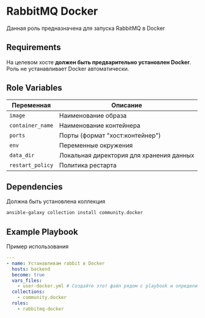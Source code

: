RabbitMQ Docker
=========

Данная роль предназначена для запуска RabbitMQ в Docker


Requirements
------------

На целевом хосте **должен быть предварительно установлен Docker**. Роль не устанавливает Docker автоматически.



Role Variables
--------------

| Переменная             | Описание             |
|------------------------|----------------------|
| `image`    | Наименование образа              |
| `container_name`  | Наименование контейнера   |
| `ports`    | Порты (формат "хост:контейнер")  |
| `env`      | Переменные окружения             |
| `data_dir` | Локальная директория для хранения данных |
| `restart_policy` | Политика рестарта          |

Dependencies
------------

Должна быть установлена коллекция
```bash
ansible-galaxy collection install community.docker
```

Example Playbook
----------------

Пример использования

```yml
---
- name: Устанавливам rabbit в Docker
  hosts: backend
  become: true
  vars_files:
    - user-docker.yml # Создайте этот файл рядом с playbook и определите переменные окружения 
  collections:
    - community.docker
  roles:
    - rabbitmq-docker
```


